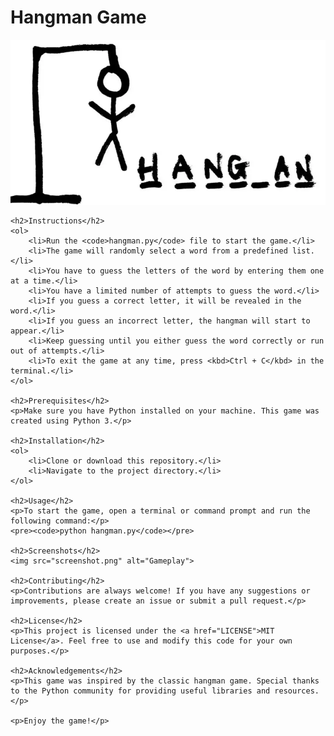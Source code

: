 <!DOCTYPE html>
<html>
<head>
    <title>Hangman Game</title>
    <style>
        img {
            max-width: 100%;
            height: auto;
        }
    </style>
</head>
<body>
    <h1>Hangman Game</h1>
    <img src="Hangman.webp" alt="Hangman">

    <h2>Instructions</h2>
    <ol>
        <li>Run the <code>hangman.py</code> file to start the game.</li>
        <li>The game will randomly select a word from a predefined list.</li>
        <li>You have to guess the letters of the word by entering them one at a time.</li>
        <li>You have a limited number of attempts to guess the word.</li>
        <li>If you guess a correct letter, it will be revealed in the word.</li>
        <li>If you guess an incorrect letter, the hangman will start to appear.</li>
        <li>Keep guessing until you either guess the word correctly or run out of attempts.</li>
        <li>To exit the game at any time, press <kbd>Ctrl + C</kbd> in the terminal.</li>
    </ol>

    <h2>Prerequisites</h2>
    <p>Make sure you have Python installed on your machine. This game was created using Python 3.</p>

    <h2>Installation</h2>
    <ol>
        <li>Clone or download this repository.</li>
        <li>Navigate to the project directory.</li>
    </ol>

    <h2>Usage</h2>
    <p>To start the game, open a terminal or command prompt and run the following command:</p>
    <pre><code>python hangman.py</code></pre>

    <h2>Screenshots</h2>
    <img src="screenshot.png" alt="Gameplay">

    <h2>Contributing</h2>
    <p>Contributions are always welcome! If you have any suggestions or improvements, please create an issue or submit a pull request.</p>

    <h2>License</h2>
    <p>This project is licensed under the <a href="LICENSE">MIT License</a>. Feel free to use and modify this code for your own purposes.</p>

    <h2>Acknowledgements</h2>
    <p>This game was inspired by the classic hangman game. Special thanks to the Python community for providing useful libraries and resources.</p>

    <p>Enjoy the game!</p>
</body>
</html>
